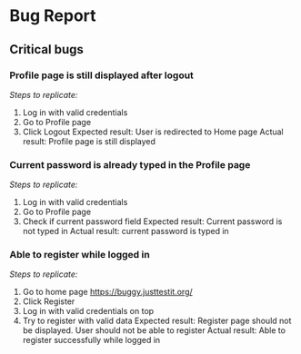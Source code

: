 # Bug Report

## Critical bugs
### Profile page is still displayed after logout
*Steps to replicate:*
1. Log in with valid credentials
2. Go to Profile page
3. Click Logout
Expected result: User is redirected to Home page
Actual result: Profile page is still displayed

### Current password is already typed in the Profile page
*Steps to replicate:*
1. Log in with valid credentials
2. Go to Profile page
3. Check if current password field
Expected result: Current password is not typed in
Actual result: current password is typed in

### Able to register while logged in
*Steps to replicate:*
1. Go to home page https://buggy.justtestit.org/
2. Click Register
3. Log in with valid credentials on top
4. Try to register with valid data
Expected result: Register page should not be displayed. User should not be able to register
Actual result: Able to register successfully while logged in

